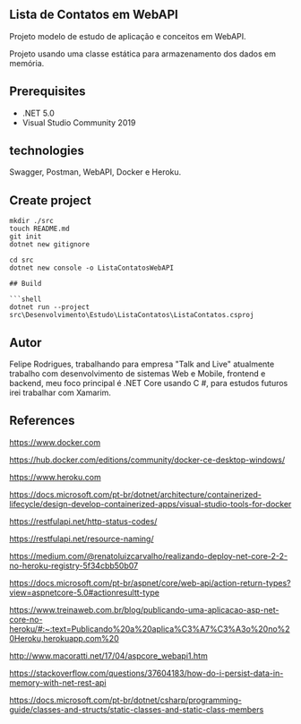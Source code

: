 ## Lista de Contatos em WebAPI

Projeto modelo de estudo de aplicação e conceitos em WebAPI.

Projeto usando uma classe estática para armazenamento dos dados em memória.

## Prerequisites

* .NET 5.0
* Visual Studio Community 2019

## technologies

Swagger, Postman, WebAPI, Docker e Heroku.

## Create project

```shell
mkdir ./src
touch README.md
git init
dotnet new gitignore
```
```shell
cd src
dotnet new console -o ListaContatosWebAPI

## Build

```shell
dotnet run --project src\Desenvolvimento\Estudo\ListaContatos\ListaContatos.csproj
```
## Autor
Felipe Rodrigues, trabalhando para empresa "Talk and Live" atualmente trabalho com desenvolvimento de sistemas Web e Mobile, frontend e backend, meu foco principal é .NET Core usando C #, para estudos futuros irei trabalhar com Xamarim.

## References

https://www.docker.com

https://hub.docker.com/editions/community/docker-ce-desktop-windows/

https://www.heroku.com

https://docs.microsoft.com/pt-br/dotnet/architecture/containerized-lifecycle/design-develop-containerized-apps/visual-studio-tools-for-docker

https://restfulapi.net/http-status-codes/

https://restfulapi.net/resource-naming/

https://medium.com/@renatoluizcarvalho/realizando-deploy-net-core-2-2-no-heroku-registry-5f34cbb50b07

https://docs.microsoft.com/pt-br/aspnet/core/web-api/action-return-types?view=aspnetcore-5.0#actionresultt-type

https://www.treinaweb.com.br/blog/publicando-uma-aplicacao-asp-net-core-no-heroku/#:~:text=Publicando%20a%20aplica%C3%A7%C3%A3o%20no%20Heroku,herokuapp.com%20

http://www.macoratti.net/17/04/aspcore_webapi1.htm

https://stackoverflow.com/questions/37604183/how-do-i-persist-data-in-memory-with-net-rest-api

https://docs.microsoft.com/pt-br/dotnet/csharp/programming-guide/classes-and-structs/static-classes-and-static-class-members
